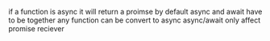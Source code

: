 if a function is async it will return a proimse by default
async and await have to be together
any function can be convert to async
async/await only affect promise reciever